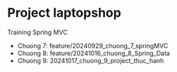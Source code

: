 # Project laptopshop
Training Spring MVC
+ Chuong 7: feature/20240929_chuong_7_springMVC
+ Chuong 8: feature/20241016_chuong_8_Spring_Data
+ Chuong 9: 20241017_chuong_9_project_thuc_hanh

